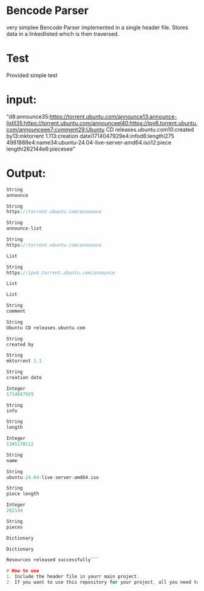 # Bencode Parser
very simplee Bencode Parser implemented in a single header file.
Stores data in a linkedlisted which is then traversed.

# Test
Provided simple test

# input:
"d8:announce35:https://torrent.ubuntu.com/announce13:announce-listll35:https://torrent.ubuntu.com/announceel40:https://ipv6.torrent.ubuntu.com/announceee7:comment29:Ubuntu CD releases.ubuntu.com10:created by13:mktorrent 1.113:creation datei1714047929e4:infod6:lengthi275	4981888e4:name34:ubuntu-24.04-live-server-amd64.iso12:piece lengthi262144e6:piecesee"

# Output:
``` C
String
announce

String
https://torrent.ubuntu.com/announce

String
announce-list

String
https://torrent.ubuntu.com/announce

List

String
https://ipv6.torrent.ubuntu.com/announce

List

List

String
comment

String
Ubuntu CD releases.ubuntu.com

String
created by

String
mktorrent 1.1

String
creation date

Integer
1714047929

String
info

String
length

Integer
1345178112

String
name

String
ubuntu-24.04-live-server-amd64.iso

String
piece length

Integer
262144

String
pieces

Dictionary

Dictionary

Resources released successfully```

# How to use
1. Include the header file in yourr main project.
2. If you want to use this repository for your project, all you need to do is create a directorry for your source files and within the Makefile update the value of the *SRC_DIR* to your new direcotry where you will place your source files.